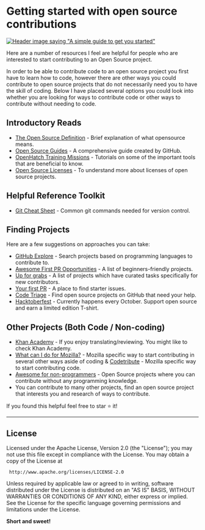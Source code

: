 # Getting started with open source contributions

[![Header image saying "A simple guide to get you started"](https://github.com/blossomica/getting_started_with_open_source/blob/master/header_image.png)](https://github.com/blossomica/getting_started_with_open_source)

Here are a number of resources I feel are helpful for people who are interested to start contributing to an Open Source project.

In order to be able to contribute code to an open source project you first have to learn how to code, however there are other ways you could contribute to open source projects that do not necessarily need you to have the skill of coding. Below I have placed several options you could look into whether you are looking for ways to contribute code or other ways to contribute without needing to code.

## Introductory Reads
* [The Open Source Definition](https://opensource.org/osd) - Brief explanation of what opensource means.
* [Open Source Guides](https://opensource.guide/) - A comprehensive guide created by GitHub.
* [OpenHatch Training Missions](https://openhatch.org/missions/) - Tutorials on some of the important tools that are beneficial to know.
* [Open Source Licenses](http://opensource.org/licenses/) - To understand more about licenses of open source projects. 

## Helpful Reference Toolkit
* [Git Cheat Sheet](https://www.git-tower.com/blog/git-cheat-sheet) - Common git commands needed for version control.

## Finding Projects
Here are a few suggestions on approaches you can take:
* [GitHub Explore](https://github.com/explore/) - Search projects based on programming languages to contribute to.
* [Awesome First PR Opportunities](https://github.com/MunGell/awesome-for-beginners) - A list of beginners-friendly projects.
* [Up for grabs](http://up-for-grabs.net/#/) - A list of projects which have curated tasks specifically for new contributors.
* [Your first PR](https://yourfirstpr.github.io/) - A place to find starter issues.
* [Code Triage](https://www.codetriage.com/) - Find open source projects on GitHub that need your help.
* [Hacktoberfest](http://hacktoberfest.digitalocean.com/) - Currently happens every October. Support open source and earn a limited edition T-shirt. 

## Other Projects (Both Code / Non-coding)
* [Khan Academy](https://www.khanacademy.org/contribute) - If you enjoy translating/reviewing. You might like to check Khan Academy. 
* [What can I do for Mozilla?](http://whatcanidoformozilla.org/) - Mozilla specific way to start contributing in several other ways aside of coding & [Codetribute](https://codetribute.mozilla.org/) - Mozilla specific way to start contributing code.
* [Awesome for non-programmers](https://github.com/szabgab/awesome-for-non-programmers) - Open Source projects where you can contribute without any programming knowledge.
* You can contribute to many other projects, find an open source project that interests you and research of ways to contribute.


If you found this helpful feel free to star :star: it!

----
## License

Licensed under the Apache License, Version 2.0 (the "License");
   you may not use this file except in compliance with the License.
   You may obtain a copy of the License at

     http://www.apache.org/licenses/LICENSE-2.0

   Unless required by applicable law or agreed to in writing, software
   distributed under the License is distributed on an "AS IS" BASIS,
   WITHOUT WARRANTIES OR CONDITIONS OF ANY KIND, either express or implied.
   See the License for the specific language governing permissions and
   limitations under the License.


**Short and sweet!**
